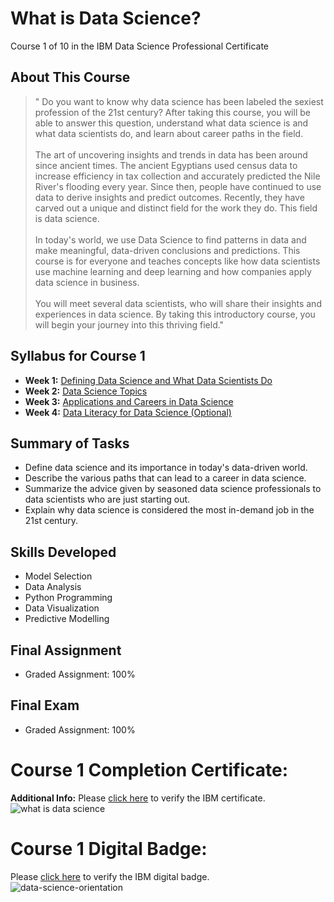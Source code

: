 # What is Data Science?
Course 1 of 10 in the IBM Data Science Professional Certificate
## About This Course
> " Do you want to know why data science has been labeled the sexiest profession of the 21st century? After taking this course, you will be able to answer this question, understand what data science is and what data scientists do, and learn about career paths in the field.<br><br>
> The art of uncovering insights and trends in data has been around since ancient times. The ancient Egyptians used census data to increase efficiency in tax collection and accurately predicted the Nile River's flooding every year. Since then, people have continued to use data to derive insights and predict outcomes. Recently, they have carved out a unique and distinct field for the work they do. This field is data science.<br><br>
> In today's world, we use Data Science to find patterns in data and make meaningful, data-driven conclusions and predictions. This course is for everyone and teaches concepts like how data scientists use machine learning and deep learning and how companies apply data science in business.<br><br>
> You will meet several data scientists, who will share their insights and experiences in data science. By taking this introductory course, you will begin your journey into this thriving field."
## Syllabus for Course 1
- **Week 1:** [Defining Data Science and What Data Scientists Do](https://github.com/KailaniBailey/IBM-Data-Science-Professional-Certificate/blob/main/01.%20What%20is%20Data%20Science%3F/Week%201:%20Defining%20Data%20Science%20and%20What%20Data%20Scientists%20Do/README.md)
- **Week 2:** [Data Science Topics](https://github.com/KailaniBailey/IBM-Data-Science-Professional-Certificate/tree/main/01.%20What%20is%20Data%20Science%3F/Week%202:%20Data%20Science%20Topics)
- **Week 3:** [Applications and Careers in Data Science](https://github.com/KailaniBailey/IBM-Data-Science-Professional-Certificate/blob/main/01.%20What%20is%20Data%20Science%3F/Week%203:%20Applications%20and%20Careers%20in%20Data%20Science/README.md)
- **Week 4:** [Data Literacy for Data Science (Optional)](https://github.com/KailaniBailey/IBM-Data-Science-Professional-Certificate/tree/main/01.%20What%20is%20Data%20Science%3F/Week%204:%20Data%20Literacy%20for%20Data%20Science%20(Optional))
## Summary of Tasks
- Define data science and its importance in today's data-driven world.
- Describe the various paths that can lead to a career in data science.
- Summarize the advice given by seasoned data science professionals to data scientists who are just starting out.
- Explain why data science is considered the most in-demand job in the 21st century.
## Skills Developed
- Model Selection
- Data Analysis
- Python Programming
- Data Visualization
- Predictive Modelling
## **Final Assignment**
- Graded Assignment: 100%
## **Final Exam**
- Graded Assignment: 100%
# Course 1 Completion Certificate:
**Additional Info:** Please [click here](https://www.coursera.org/account/accomplishments/verify/KVTBB24ES8NG) to verify the IBM certificate.<br>
![what is data science](https://github.com/KailaniBailey/IBM-Data-Science-Professional-Certificate/assets/158431578/5e1f3e15-dbd5-4ff4-9049-2cb3a158d8d8)
# Course 1 Digital Badge:
Please [click here](https://www.credly.com/badges/b2a0e3dc-521f-4453-9047-67b03402e6c7/public_url) to verify the IBM digital badge.<br>
![data-science-orientation](https://github.com/KailaniBailey/IBM-Data-Science-Professional-Certificate/assets/158431578/2e14860f-c8bd-4c92-94c4-7d42651e97b4)
